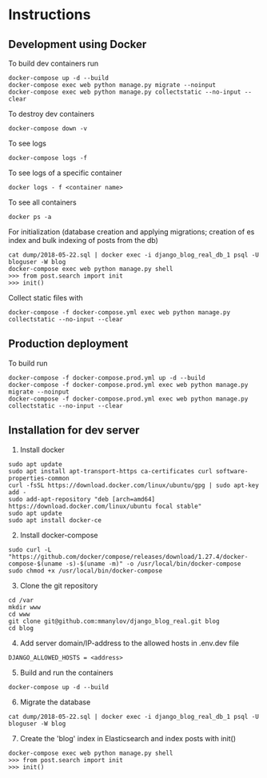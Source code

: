 # Instructions

## Development using Docker

To build dev containers run
```shell
docker-compose up -d --build
docker-compose exec web python manage.py migrate --noinput
docker-compose exec web python manage.py collectstatic --no-input --clear
```

To destroy dev containers
```shell
docker-compose down -v
```

To see logs
```shell
docker-compose logs -f
```

To see logs of a specific container
```shell
docker logs - f <container name>
```

To see all containers
```shell
docker ps -a
```

For initialization (database creation and applying migrations; creation of es index and bulk indexing of posts from the db)
```shell
cat dump/2018-05-22.sql | docker exec -i django_blog_real_db_1 psql -U bloguser -W blog
docker-compose exec web python manage.py shell
>>> from post.search import init
>>> init()
```

Collect static files with
```shell
docker-compose -f docker-compose.yml exec web python manage.py collectstatic --no-input --clear
```

## Production deployment

To build run
```shell
docker-compose -f docker-compose.prod.yml up -d --build
docker-compose -f docker-compose.prod.yml exec web python manage.py migrate --noinput
docker-compose -f docker-compose.prod.yml exec web python manage.py collectstatic --no-input --clear
```

## Installation for dev server

1. Install docker

```shell
sudo apt update
sudo apt install apt-transport-https ca-certificates curl software-properties-common
curl -fsSL https://download.docker.com/linux/ubuntu/gpg | sudo apt-key add -
sudo add-apt-repository "deb [arch=amd64] https://download.docker.com/linux/ubuntu focal stable"
sudo apt update
sudo apt install docker-ce
```

2. Install docker-compose

```shell
sudo curl -L "https://github.com/docker/compose/releases/download/1.27.4/docker-compose-$(uname -s)-$(uname -m)" -o /usr/local/bin/docker-compose
sudo chmod +x /usr/local/bin/docker-compose
```

3. Clone the git repository
```shell
cd /var
mkdir www
cd www
git clone git@github.com:mmanylov/django_blog_real.git blog
cd blog
```

4. Add server domain/IP-address to the allowed hosts in .env.dev file

```DJANGO_ALLOWED_HOSTS = <address>```

5. Build and run the containers
```shell
docker-compose up -d --build
```

6. Migrate the database
```shell
cat dump/2018-05-22.sql | docker exec -i django_blog_real_db_1 psql -U bloguser -W blog
```

7. Create the 'blog' index in Elasticsearch and index posts with init()
```shell
docker-compose exec web python manage.py shell
>>> from post.search import init
>>> init()
```
